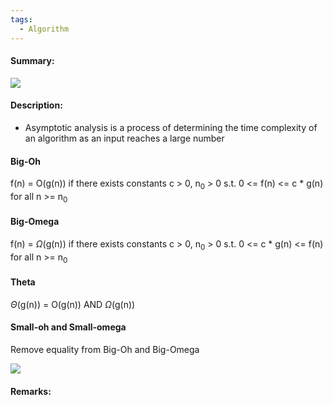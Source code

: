 ```yaml
---
tags:
  - Algorithm
---
```

#### Summary: 
![](https://lh3.googleusercontent.com/1TJHFyaT21543KtO6kS-Zoq8HMGEfH-rc1bmMFOSWIZWUD6bZ2yQSUk1-43jKWZPLnFFIuqtQE9Hb90wjGv-TXdU22MdA7P571QKkzQcSji_wivDLT1WJpe16MMT5i2p_DeOHMyZ76BBcsvprcmZjg)
#### Description:
- Asymptotic analysis is a process of determining the time complexity of an algorithm as an input reaches a large number

#### Big-Oh
f(n) = O(g(n)) if there exists constants c > 0, n<sub>0</sub> > 0 s.t. 0 <= f(n) <= c * g(n) for all n >= n<sub>0</sub>

#### Big-Omega
f(n) = $\Omega$(g(n)) if there exists constants c > 0, n<sub>0</sub> > 0 s.t. 0 <= c * g(n) <= f(n) for all n >= n<sub>0</sub>

#### Theta
$\Theta$(g(n)) = O(g(n)) AND $\Omega$(g(n))

#### Small-oh and Small-omega
Remove equality from Big-Oh and Big-Omega

**![](https://lh6.googleusercontent.com/cDCW-PaUxtgIaRr_OzSvzIgjMv9QJaY2fEfrahQoEcN6M-fPBcYywt2Pi9W3H2b3a-1pgfFT4VlyH3W_L4qZ3-7mO94h6SDlErpEcuNQFyB8sKDhdplq0HGp1W9D2mXoAmfLXJ9ZJJACFLxzxeNzug)**
#### Remarks:
